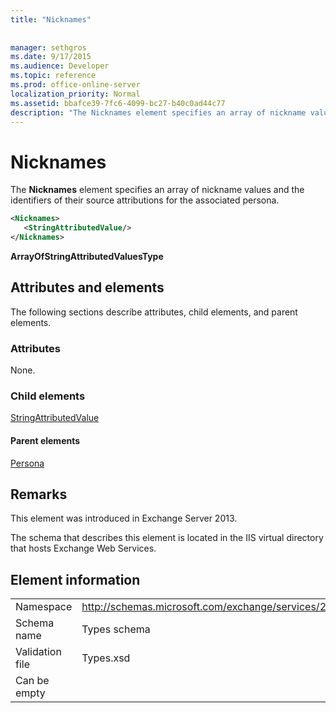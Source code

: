 ```yaml
---
title: "Nicknames"
 
 
manager: sethgros
ms.date: 9/17/2015
ms.audience: Developer
ms.topic: reference
ms.prod: office-online-server
localization_priority: Normal
ms.assetid: bbafce39-7fc6-4099-bc27-b40c0ad44c77
description: "The Nicknames element specifies an array of nickname values and the identifiers of their source attributions for the associated persona."
---
```


# Nicknames

The **Nicknames** element specifies an array of nickname values and the identifiers of their source attributions for the associated persona. 
  
```XML
<Nicknames>
   <StringAttributedValue/>
</Nicknames>
```

 **ArrayOfStringAttributedValuesType**
## Attributes and elements

The following sections describe attributes, child elements, and parent elements.
  
### Attributes

None.
  
### Child elements

[StringAttributedValue](stringattributedvalue.md)
  
#### Parent elements

[Persona](persona.md)
  
## Remarks

This element was introduced in Exchange Server 2013.
  
The schema that describes this element is located in the IIS virtual directory that hosts Exchange Web Services.
  
## Element information

|||
|:-----|:-----|
|Namespace  <br/> |http://schemas.microsoft.com/exchange/services/2006/types  <br/> |
|Schema name  <br/> |Types schema  <br/> |
|Validation file  <br/> |Types.xsd  <br/> |
|Can be empty  <br/> ||
   

